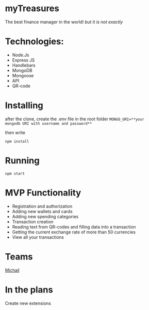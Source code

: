 # myTreasures
The best finance manager in the world! *but it is not exactly*

# Technologies:
* Node.Js
* Express JS
* Handlebars
* MongoDB
* Mongoose
* API
* QR-code

# Installing
after the clone, create the .env file in the root folder
`
MONGO_URI=**your mongodb URI with username and password**
`

then write

`
 npm install
 `

# Running
`
npm start
`

# MVP Functionality
* Registration and authorization
* Adding new wallets and cards
* Adding new spending categories
* Transaction сreation
* Reading text from QR-codes and filling data into a transaction
* Getting the current exchange rate of more than 50 currencies
* View all your transactions

# Teams

[Michail](https://github.com/Michail-Pudov)


# In the plans
Create new extensions
